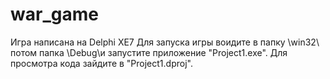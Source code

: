 # war_game
Игра написана на Delphi XE7
Для запуска игры воидите в папку \win32\ потом папка \Debug\и запустите приложение "Project1.exe".
Для просмотра кода зайдите в "Project1.dproj".
